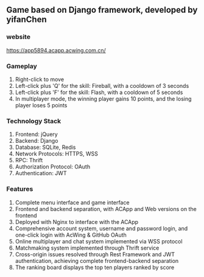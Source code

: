 ## Game based on Django framework, developed by yifanChen
### website
https://app5894.acapp.acwing.com.cn/
### Gameplay
1. Right-click to move
2. Left-click plus 'Q' for the skill: Fireball, with a cooldown of 3 seconds
3. Left-click plus 'F' for the skill: Flash, with a cooldown of 5 seconds
4. In multiplayer mode, the winning player gains 10 points, and the losing player loses 5 points
### Technology Stack
1. Frontend: jQuery
2. Backend: Django
3. Database: SQLite, Redis
3. Network Protocols: HTTPS, WSS
4. RPC: Thrift
5. Authorization Protocol: OAuth
6. Authentication: JWT
### Features
1. Complete menu interface and game interface
2. Frontend and backend separation, with ACApp and Web versions on the frontend
3. Deployed with Nginx to interface with the ACApp
4. Comprehensive account system, username and password login, and one-click login with AcWing & GitHub OAuth
5. Online multiplayer and chat system implemented via WSS protocol
6. Matchmaking system implemented through Thrift service
7. Cross-origin issues resolved through Rest Framework and JWT authentication, achieving complete frontend-backend separation
8. The ranking board displays the top ten players ranked by score
